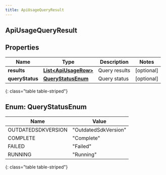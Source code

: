 ```yaml
---
title: ApiUsageQueryResult
---
```


## ApiUsageQueryResult

## Properties

| Name            | Type                                                               | Description   | Notes      |
| --------------- | ------------------------------------------------------------------ | ------------- | ---------- |
| **results**     | <!----><!---->[**List&lt;ApiUsageRow&gt;**](ApiUsageRow.md)<!----> | Query results | [optional] |
| **queryStatus** | [**QueryStatusEnum**](#QueryStatusEnum)<!---->                     | Query status  | [optional] |

{: class="table table-striped"}

<a name="QueryStatusEnum"></a>

## Enum: QueryStatusEnum

| Name               | Value                          |
| ------------------ | ------------------------------ |
| OUTDATEDSDKVERSION | &quot;OutdatedSdkVersion&quot; |
| COMPLETE           | &quot;Complete&quot;           |
| FAILED             | &quot;Failed&quot;             |
| RUNNING            | &quot;Running&quot;            |

{: class="table table-striped"}
